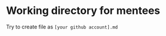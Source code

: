 Working directory for mentees
=============================

Try to create file as `[your github account].md`
